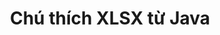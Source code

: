 ---
############################# Static ############################
layout: "auto-gen-annotation"

############################# Head ############################
head_title: "API chú thích Java XLSX Chú thích trong C#"
head_description: "API Java để tạo và Chú thích các loại chú thích phổ biến từ XLSX, hình ảnh, bản vẽ và định dạng tệp tài liệu."

############################# Header ############################
title: "Chú thích XLSX từ Java"
description: ""
bg_image: "https://cms.admin.containerize.com/templates/aspose/App_Themes/V3/images/bg/header1.png"
bg_overlay: false
button:
    enable: true
    icon: "fas fa-arrow-down"
    label: "Tải xuống bản dùng thử miễn phí"
    link: "https://downloads.groupdocs.com/annotation/java"

############################# About ############################
about:
    enable: true
    title: "Giới thiệu về GroupDocs.Annotation cho Java API"
    content: |
        GroupDocs.Annotation for Java API là thư viện cho phép bạn thêm chú thích vào PDF, Word và các tài liệu khác trên Mac, Windows hoặc Ubuntu. [GroupDocs.Annotation for Java](/annotation/java) là API Java gốc để quản lý chú thích với sự hỗ trợ toàn diện để tạo, thêm, chỉnh sửa, xóa, trích xuất và xuất chú thích từ hình ảnh và nhiều tài liệu khác. Bạn có thể xem danh sách đầy đủ các định dạng tài liệu được hỗ trợ trên [trang] này(https://docs.groupdocs.com/annotation/java/supported-document-formats/).
        Thư viện này cho phép bạn làm việc không chỉ với tài liệu XLSX mà còn với nhiều loại tài liệu khác như Word, Excel, PowerPoint, email Outlook, Visio, Adobe, OpenDocument, OpenOffice, Photoshop, AutoCad và nhiều loại khác.
        API GroupDocs.Annotation cho Java cho phép bạn tạo và thêm ghi chú mới, chỉnh sửa chú thích, trích xuất nhận xét, chú thích và xóa chúng khỏi tài liệu. Thư viện hỗ trợ 13 loại chú thích khác nhau, bao gồm Văn bản, Đa tuyến, Vùng, Gạch chân, Điểm, Hình mờ, Mũi tên, Hình elip, Thay thế văn bản, Khoảng cách, Trường văn bản, Biên tập tài nguyên trong tài liệu PDF, HTML, Microsoft Word, bảng tính, sơ đồ, bản trình bày, bản vẽ, hình ảnh và nhiều định dạng tập tin khác.
        Ví dụ (vui lòng xem bên dưới) minh họa cách làm việc với tài liệu XLSX, trong ví dụ này, bạn có thể thấy các bước chính về cách làm việc với GroupDocs. Chú thích: Thiết lập giấy phép, mở tài liệu bạn muốn làm việc, tạo một chú thích, thêm các đối tượng dữ liệu để đặt thuộc tính chú thích theo yêu cầu của bạn và lưu kết quả vào nơi cần thiết. Ngoài ra, bạn có thể xem chi tiết hơn về các tính năng được hỗ trợ trên [trang github của chúng tôi](https://github.com/groupdocs-annotation/GroupDocs.Annotation-for-Java) hoặc trong sản phẩm của chúng tôi [tài liệu](https://docs.groupdocs.com/annotation/java/getting-started/).

############################# Steps ############################
howTo_Add:
steps_Add:
    enable: true
    title_left: "Các bước để thêm chú thích vào XLSX trong Java"
    content_left: |
        [GroupDocs.Annotation](/annotation/java/) giúp các nhà phát triển Java dễ dàng thêm các loại chú thích khác nhau vào các tệp XLSX trong bất kỳ ứng dụng dựa trên Java nào bằng cách triển khai một vài bước đơn giản.
        *   Tạo các đối tượng Trả lời với nhận xét và ngày tháng.
        *   Tạo đối tượng AreaAnnotation, đặt tùy chọn khu vực và thêm câu trả lời.
        *   Tạo đối tượng Annotator và thêm chú thích khu vực.
        *   Lưu tập tin đầu ra.
    title_right: "yêu cầu hệ thống"
    content_right: |
        API GroupDocs.Annotation cho Java được hỗ trợ trên tất cả các nền tảng và hệ điều hành chính. Trước khi thực thi mã bên dưới, vui lòng đảm bảo rằng bạn đã cài đặt các điều kiện tiên quyết sau trên hệ thống của mình.
        *   Hệ điều hành: Microsoft Windows, Linux, MacOS
        *   Môi trường phát triển: NetBeans, Intellij IDEA, Eclipse, v.v.
        *   Môi trường thời gian chạy Java: Java 7 (1.7) trở lên
        *   Tải phiên bản mới nhất của GroupDocs.Annotation cho Java từ [Kho lưu trữ tạo phẩm của GroupDocs](https://repository.groupdocs.com/webapp/#/artifacts/browse/tree/General/repo/com/groupdocs/groupdocs-annotation)

############################# Preview ############################
preview_Add:
    enable: true
    title: Xem trước chú thích và mẫu mã
    content: |
        ![Annotation preview image](https://docs.groupdocs.com/annotation/java/images/add-area-annotation.png)
    code: |
        ```java
        // Create an instance of Reply class and add comments
        Reply firstReply = new Reply();
        firstReply.setComment("First comment");
        firstReply.setRepliedOn(Calendar.getInstance().getTime());
        
        Reply secondReply = new Reply();
        secondReply.setComment("Second comment");
        secondReply.setRepliedOn(Calendar.getInstance().getTime());
        
        List<Reply> replies = new ArrayList<Reply>();
        replies.add(firstReply);
        replies.add(secondReply);
        
        // Create an instance of AreaAnnotation class and set options
        AreaAnnotation area = new AreaAnnotation();
        area.setBackgroundColor(65535);
        area.setBox(new Rectangle(100, 100, 100, 100));
        area.setCreatedOn(Calendar.getInstance().getTime());
        area.setMessage("This is area annotation");
        area.setOpacity(0.7);
        area.setPageNumber(0);
        area.setPenColor(65535);
        area.setPenStyle(PenStyle.Dot);
        area.setPenWidth((byte) 3);
        area.setReplies(replies);
        
        // Create an instance of Annotator class
        Annotator annotator = new Annotator("input.bmp");
        
        // Add annotation
        annotator.add(area);
        
        // Save to file
        annotator.save("output.bmp");
        annotator.dispose();
        ```

############################# Steps ############################
howTo_Remove:
steps_Remove:
    enable: true
    title_left: "Các bước để xóa chú thích khỏi XLSX trong Java"
    content_left: |
        [GroupDocs.Annotation](/annotation/java/) giúp các nhà phát triển Java dễ dàng xóa các chi tiết chú thích khỏi các tệp XLSX trong bất kỳ ứng dụng dựa trên Java nào bằng cách triển khai một vài bước đơn giản.
        *   Tạo các đối tượng Trả lời với nhận xét và ngày tháng.
        *   Khởi tạo đối tượng SaveOptions và đặt AnnotationTypes = AnnotationType.None.
        *   Gọi phương thức lưu với đường dẫn hoặc luồng tài liệu kết quả và đối tượng SaveOptions.

############################# Preview ############################
preview_Remove:
    enable: true
    code: |
        ```java
        // Create an instance of Annotator class 
        Annotator annotator = new Annotator("C://input.bmp");

        // Remove annotation by set type None 
        SaveOptions saveOptions = new SaveOptions();
        saveOptions.setAnnotationTypes(AnnotationType.None);

        // Save annotation to output file
        annotator.save("C://output.bmp", saveOptions);
        annotator.dispose();
        ```

############################# Steps ############################
howTo_Edit:
steps_Edit:
    enable: true
    title_left: "Các bước để chỉnh sửa chú thích từ XLSX trong Java"
    content_left: |
        [GroupDocs.Annotation](/annotation/java/) giúp các nhà phát triển Java dễ dàng cập nhật các thuộc tính chú thích khác nhau từ các tệp XLSX trong bất kỳ ứng dụng dựa trên Java nào bằng cách triển khai một vài bước đơn giản.
        *   Khởi tạo đối tượng Chú thích với đường dẫn hoặc luồng tài liệu đầu vào với LoadOptions được khởi tạo với ImportAnnotations = true.
        *   Tạo một số triển khai AnnotationBase và đặt Id của chú thích đã tồn tại (nếu không tìm thấy chú thích với Id đó, sẽ không có gì thay đổi) hoặc danh sách đường dẫn của chú thích (tất cả chú thích hiện có sẽ bị xóa).
        *   Gọi phương thức cập nhật của đối tượng Annotator với các chú thích đã truyền.
        *   Gọi phương thức lưu với đường dẫn hoặc luồng tài liệu kết quả và đối tượng SaveOptions.

############################# Preview ############################
preview_Edit:
    enable: true
    code: |
        ```java
        String outputPath = "UpdateAnnotation.bmp";

        // Create an instance of Annotator class
        Annotator annotator = new Annotator("input.bmp");
        
        // Create an instance of Reply class for first example and add comments
        Reply reply1 = new Reply();
        reply1.setComment("Original first comment");
        reply1.setRepliedOn(Calendar.getInstance().getTime());
        
        Reply reply2 = new Reply();
        reply2.setComment("Original second comment");
        reply2.setRepliedOn(Calendar.getInstance().getTime());
        
        java.util.List replies = new ArrayList();
        replies.add(reply1);
        replies.add(reply2);
        
        // Create an instance of AreaAnnotation class and set options
        AreaAnnotation original = new AreaAnnotation();
        original.setId(1);
        original.setBackgroundColor(65535);
        original.setBox(new Rectangle(100, 100, 100, 100));
        original.setCreatedOn(Calendar.getInstance().getTime());
        original.setMessage("This is original annotation");
        original.setReplies(replies);
        
        // Add original annotation
        annotator.add(original);
        annotator.save(outputPath);
        annotator.dispose();
        
        LoadOptions loadOptions = new LoadOptions();
        
        // Open annotated document
        Annotator annotator1 = new Annotator(outputPath, loadOptions);
        
        // Create an instance of Reply class for update first example
        Reply reply3 = new Reply();
        reply3.setComment("Updated first comment");
        reply3.setRepliedOn(Calendar.getInstance().getTime());
        
        Reply reply4 = new Reply();
        reply4.setComment("Updated second comment");
        reply4.setRepliedOn(Calendar.getInstance().getTime());
        
        java.util.List replies1 = new ArrayList();
        replies1.add(reply3);
        replies1.add(reply4);

        // Suggest we want change some properties of existed annotation
        AreaAnnotation updated = new AreaAnnotation();
        updated.setId(1);
        updated.setBackgroundColor(255);
        updated.setBox(new Rectangle(0, 0, 50, 200));
        updated.setCreatedOn(Calendar.getInstance().getTime());
        updated.setMessage("This is updated annotation");
        updated.setReplies(replies1);
        
        // Update and save annotation
        annotator1.update(updated);
        annotator1.save(outputPath);
        annotator1.dispose();
        ```

############################# Steps ############################
howTo_Extract:
steps_Extract:
    enable: true
    title_left: "Các bước để trích xuất chú thích từ XLSX trong Java"
    content_left: |
        [GroupDocs.Annotation](/annotation/java/) giúp các nhà phát triển Java dễ dàng chú thích tài liệu và trích xuất thông tin chú thích từ các tệp XLSX trong bất kỳ ứng dụng dựa trên Java nào bằng cách triển khai một vài bước đơn giản.
        *   Tạo các đối tượng Trả lời với nhận xét và ngày tháng.
        *   Khởi tạo đối tượng LoadOptions và gọi SetImportAnnotations với đối số đúng.
        *   Định nghĩa biến với kiểu List.
        *   Gọi phương thức get và trả về kết quả cho biến trên.

############################# Preview ############################
preview_Extract:
    enable: true
    code: |
        ```java
        // For using this example input file ("annotated.bmp") must be with annotations
        LoadOptions loadOptions = new LoadOptions();
        
        // Create an instance of Annotator class and get annotations
        final Annotator annotator = new Annotator("annotated.bmp", loadOptions);
        List annotations = annotator.get();
        ```

############################# Demos ############################
demos:
    enable: true
    title: "Bản demo trực tiếp để thêm, xóa, chỉnh sửa, trích xuất chú thích vào tài liệu và hình ảnh"
    content: |
        Thêm, xóa, chỉnh sửa và trích xuất chú thích vào tệp XLSX ngay bây giờ bằng cách truy cập trang web [GroupDocs.Annotation Live Demos](https://products.groupdocs.app/annotation/family). Bản demo trực tiếp có những lợi ích sau

############################# About Formats ############################
about_formats:
    enable: true
    format:
        # format loop
        - icon: "far fa-file-xlsx"
          title: "Giới thiệu về định dạng tệp XLSX"
          content: |
            XLSX là định dạng nổi tiếng dành cho các tài liệu Microsoft Excel được Microsoft giới thiệu cùng với việc phát hành Microsoft Office 2007. Dựa trên cấu trúc được tổ chức theo Quy ước Đóng gói Mở như được nêu trong Phần 2 của tiêu chuẩn OOXML ECMA-376, định dạng mới là một gói zip chứa một số tệp XML. Cấu trúc cơ bản và các tệp có thể được kiểm tra bằng cách giải nén tệp .xlsx.

          link: "https://docs.fileformat.com/image/xlsx/"

############################# More Formats ############################
more_formats:
    enable: true
    title: "Làm việc với các định dạng tài liệu phổ biến khác"
    content: |
        Cập nhật thuộc tính chú thích từ một số định dạng tệp phổ biến như được nêu bên dưới.
    format:
        # format loop
        - name: "Annotate PDF document"
          link: "https://products.groupdocs.com/annotation/java/pdf/"
          description: "Adobe Portable Document Format"

        # format loop
        - name: "Annotate DOC document"
          link: "https://products.groupdocs.com/annotation/java/doc/"
          description: "Microsoft Word Document"

        # format loop
        - name: "Annotate DOCM document"
          link: "https://products.groupdocs.com/annotation/java/docm/"
          description: "Microsoft Word Macro-Enabled Document"

        # format loop
        - name: "Annotate DOCX document"
          link: "https://products.groupdocs.com/annotation/java/docx/"
          description: "Microsoft Word Open XML Document"

        # format loop
        - name: "Annotate DOT document"
          link: "https://products.groupdocs.com/annotation/java/dot/"
          description: "Microsoft Word Document Template"

        # format loop
        - name: "Annotate DOTX document"
          link: "https://products.groupdocs.com/annotation/java/dotx/"
          description: "Word Open XML Document Template"

        # format loop
        - name: "Annotate RTF document"
          link: "https://products.groupdocs.com/annotation/java/rtf/"
          description: "Rich Text Document"

        # format loop
        - name: "Annotate ODT document"
          link: "https://products.groupdocs.com/annotation/java/odt/"
          description: "Open Document Text"

        # format loop
        - name: "Annotate XLS document"
          link: "https://products.groupdocs.com/annotation/java/xls/"
          description: "Microsoft Excel Binary File Format"

        # format loop
        - name: "Annotate XLSX document"
          link: "https://products.groupdocs.com/annotation/java/xlsx/"
          description: "Microsoft Excel Open XML Spreadsheet"

        # format loop
        - name: "Annotate XLSM document"
          link: "https://products.groupdocs.com/annotation/java/xlsm/"
          description: "Microsoft Excel Macro-Enabled Spreadsheet"

        # format loop
        - name: "Annotate XLSB document"
          link: "https://products.groupdocs.com/annotation/java/xlsb/"
          description: "Microsoft Excel Binary Worksheet"

        # format loop
        - name: "Annotate ODS document"
          link: "https://products.groupdocs.com/annotation/java/ods/"
          description: "Open Document Spreadsheet"

        # format loop
        - name: "Annotate PPT document"
          link: "https://products.groupdocs.com/annotation/java/ppt/"
          description: "PowerPoint Presentation"

        # format loop
        - name: "Annotate PPTX document"
          link: "https://products.groupdocs.com/annotation/java/pptx/"
          description: "PowerPoint Open XML Presentation"

        # format loop
        - name: "Annotate PPSX document"
          link: "https://products.groupdocs.com/annotation/java/ppsx/"
          description: "PowerPoint Open XML Slide Show"

        # format loop
        - name: "Annotate POTM document"
          link: "https://products.groupdocs.com/annotation/java/potm/"
          description: "Microsoft PowerPoint Template"

        # format loop
        - name: "Annotate PPTM document"
          link: "https://products.groupdocs.com/annotation/java/pptm/"
          description: "Microsoft PowerPoint Presentation"

        # format loop
        - name: "Annotate PPS document"
          link: "https://products.groupdocs.com/annotation/java/pps/"
          description: "Microsoft PowerPoint 97-2003 Slide Show"

        # format loop
        - name: "Annotate ODP document"
          link: "https://products.groupdocs.com/annotation/java/odp/"
          description: "OpenDocument Presentation"

        # format loop
        - name: "Annotate HTML document"
          link: "https://products.groupdocs.com/annotation/java/html/"
          description: "HyperText Markup Language"

        # format loop
        - name: "Annotate TIFF document"
          link: "https://products.groupdocs.com/annotation/java/tiff/"
          description: "Tagged Image File Format"

        # format loop
        - name: "Annotate JPEG document"
          link: "https://products.groupdocs.com/annotation/java/jpeg/"
          description: "JPEG Image"

        # format loop
        - name: "Annotate PNG document"
          link: "https://products.groupdocs.com/annotation/java/png/"
          description: "Portable Network Graphic"

        # format loop
        - name: "Annotate EML document"
          link: "https://products.groupdocs.com/annotation/java/eml/"
          description: "E-mail Message"

        # format loop
        - name: "Annotate MSG document"
          link: "https://products.groupdocs.com/annotation/java/msg/"
          description: "Microsoft Outlook E-mail Message"

        # format loop
        - name: "Annotate VSD document"
          link: "https://products.groupdocs.com/annotation/java/vsd/"
          description: "Microsoft Visio 2003-2010 Drawing"

        # format loop
        - name: "Annotate VSDX document"
          link: "https://products.groupdocs.com/annotation/java/vsdx/"
          description: "Microsoft Visio Drawing"

        # format loop
        - name: "Annotate VSS document"
          link: "https://products.groupdocs.com/annotation/java/vss/"
          description: "Microsoft Visio 2003-2010 Stencil"

        # format loop
        - name: "Annotate VST document"
          link: "https://products.groupdocs.com/annotation/java/vst/"
          description: "Microsoft Visio 2013 Stencil"

        # format loop
        - name: "Annotate DWG document"
          link: "https://products.groupdocs.com/annotation/java/dwg/"
          description: "Autodesk Design Data Formats"

        # format loop
        - name: "Annotate DXF document"
          link: "https://products.groupdocs.com/annotation/java/dxf/"
          description: "AutoCAD Drawing Interchange"

        # format loop
        - name: "Annotate DCM document"
          link: "https://products.groupdocs.com/annotation/java/dcm/"
          description: "Digital Imaging and Communications in Medicine"

        # format loop
        - name: "Annotate WMF document"
          link: "https://products.groupdocs.com/annotation/java/wmf/"
          description: "Windows Metafile"

        # format loop
        - name: "Annotate EMF document"
          link: "https://products.groupdocs.com/annotation/java/emf/"
          description: "Enhanced Metafile Format"


############################# Back to top ###############################
back_to_top:
    enable: true
---